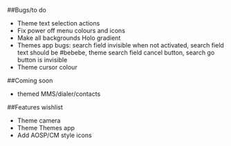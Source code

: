 ##Bugs/to do
* Theme text selection actions
* Fix power off menu colours and icons
* Make all backgrounds Holo gradient
* Themes app bugs: search field invisible when not activated, search field text should be #bebebe, theme search field cancel button, search go button is invisible
* Theme cursor colour

##Coming soon
* themed MMS/dialer/contacts

##Features wishlist
* Theme camera
* Theme Themes app
* Add AOSP/CM style icons

